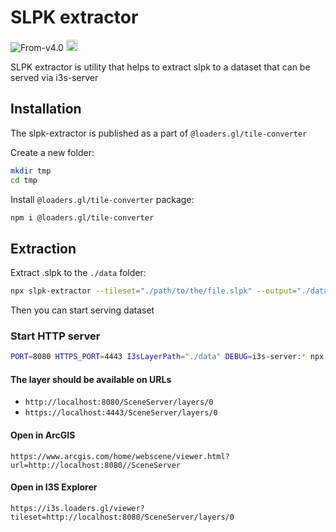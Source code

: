 # SLPK extractor

<p class="badges">
  <img src="https://img.shields.io/badge/From-v4.0-blue.svg?style=flat-square" alt="From-v4.0" />
  <a href="https://badge.fury.io/js/%40loaders.gl%2Ftile-converter">
    <img src="https://badge.fury.io/js/%40loaders.gl%2Ftile-converter.svg" alt="npm version" height="18" />
  </a>
</p>

SLPK extractor is utility that helps to extract slpk to a dataset that can be served via i3s-server

## Installation

The slpk-extractor is published as a part of `@loaders.gl/tile-converter` 

Create a new folder:

```bash
mkdir tmp
cd tmp
```

Install `@loaders.gl/tile-converter` package:

```bash
npm i @loaders.gl/tile-converter
```

## Extraction

Extract .slpk to the `./data` folder:

```bash
npx slpk-extractor --tileset="./path/to/the/file.slpk" --output="./data//SceneServer/layers/0"
```
Then you can start serving dataset

### Start HTTP server
```bash
PORT=8080 HTTPS_PORT=4443 I3sLayerPath="./data" DEBUG=i3s-server:* npx i3s-server
```

#### The layer should be available on URLs
- `http://localhost:8080/SceneServer/layers/0`
- `https://localhost:4443/SceneServer/layers/0`

#### Open in ArcGIS

`https://www.arcgis.com/home/webscene/viewer.html?url=http://localhost:8080//SceneServer`

#### Open in I3S Explorer

`https://i3s.loaders.gl/viewer?tileset=http://localhost:8080/SceneServer/layers/0`
